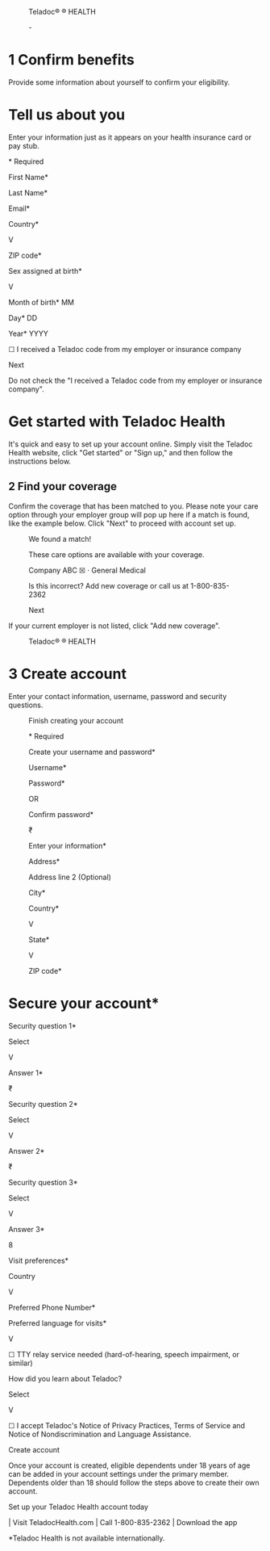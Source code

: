 <figure>

Teladoc®
®
HEALTH

</figure>


<!-- PageHeader="Made available by: WTI Holdings LLC dba Waterfield Technologies" -->


<figure>

\-

</figure>


# 1 Confirm benefits

Provide some information about yourself
to confirm your eligibility.


# Tell us about you

Enter your information just as it appears on your health
insurance card or pay stub.

\* Required

First Name*

Last Name*

Email*

Country*

V

ZIP code*

Sex assigned at birth*

V

Month of birth*
MM

Day*
DD

Year*
YYYY

☐
I received a Teladoc code from my employer or
insurance company

Next

Do not check the "I received a Teladoc code
from my employer or insurance company".


# Get started with Teladoc Health

It's quick and easy to set up your account online. Simply
visit the Teladoc Health website, click "Get started" or
"Sign up," and then follow the instructions below.


## 2 Find your coverage

Confirm the coverage that has been matched
to you. Please note your care option through
your employer group will pop up here if a match
is found, like the example below. Click "Next" to
proceed with account set up.


<figure>

We found a match!

These care options are available with your coverage.

Company ABC
☒
· General Medical

Is this incorrect? Add new coverage or call us at
1-800-835-2362

Next

</figure>


If your current employer is not listed, click
"Add new coverage".

<!-- PageBreak -->


<figure>

Teladoc®
®
HEALTH

</figure>


<!-- PageHeader="Made available by: WTI Holdings LLC dba Waterfield Technologies" -->


# 3 Create account

Enter your contact information, username, password and security questions.


<figure>

Finish creating your
account

\* Required

Create your username and password*

Username*

Password*

OR

Confirm password*

₹

Enter your information*

Address*

Address line 2 (Optional)

City*

Country*

V

State*

V

ZIP code*

</figure>


# Secure your account*

Security question 1*

Select

V

Answer 1*

₹

Security question 2*

Select

V

Answer 2*

₹

Security question 3*

Select

V

Answer 3*

8

Visit preferences*

Country

V

Preferred Phone Number*

Preferred language for visits*

V

☐
TTY relay service needed (hard-of-hearing, speech
impairment, or similar)

How did you learn about Teladoc?

Select

V

☐
I accept Teladoc's Notice of Privacy Practices,
Terms of Service and Notice of Nondiscrimination
and Language Assistance.

Create account

Once your account is created, eligible dependents under 18 years of age can be added in your account settings under the
primary member. Dependents older than 18 should follow the steps above to create their own account.

Set up your Teladoc Health account today

|
Visit TeladocHealth.com | Call 1-800-835-2362 | Download the app

*Teladoc Health is not available internationally.

<!-- PageFooter="@ Teladoc Health, Inc. 2 Manhattanville Rd. Ste 203, Purchase, NY 10577. All rights reserved. The marks and logos of Teladoc Health and Teladoc Health wholly owned subsidiaries are trademarks of Teladoc Health, Inc. All pro- grams and services are subject to applicable terms and conditions." -->
<!-- PageFooter="496673" -->
<!-- PageFooter="TM-GM-10E-A24-01_4118200_K_2sided_062723_AM" -->
